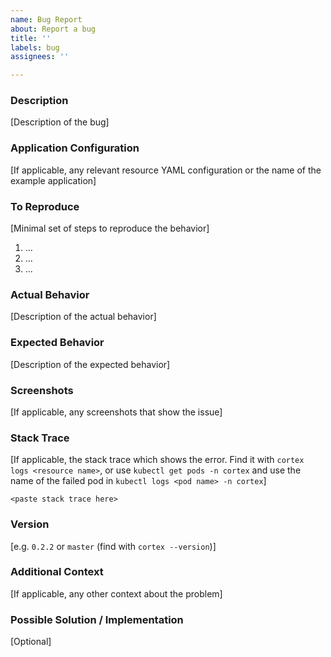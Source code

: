 ```yaml
---
name: Bug Report
about: Report a bug
title: ''
labels: bug
assignees: ''

---
```


<!--- Please fill out the sections, deleting any that are not applicable -->

### Description

[Description of the bug]

### Application Configuration

[If applicable, any relevant resource YAML configuration or the name of the example application]

### To Reproduce

[Minimal set of steps to reproduce the behavior]

1. ...
1. ...
1. ...

### Actual Behavior

[Description of the actual behavior]

### Expected Behavior

[Description of the expected behavior]

### Screenshots

[If applicable, any screenshots that show the issue]

### Stack Trace

[If applicable, the stack trace which shows the error. Find it with `cortex logs <resource name>`, or use `kubectl get pods -n cortex` and use the name of the failed pod in `kubectl logs <pod name> -n cortex`]

```
<paste stack trace here>
```

### Version
[e.g. `0.2.2` or `master` (find with `cortex --version`)]

### Additional Context
[If applicable, any other context about the problem]

### Possible Solution / Implementation
[Optional]
